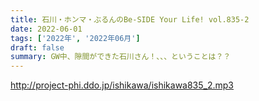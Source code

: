 ```yaml
---
title: 石川・ホンマ・ぶるんのBe-SIDE Your Life! vol.835-2
date: 2022-06-01
tags: ['2022年', '2022年06月']
draft: false
summary: GW中、隙間ができた石川さん！、、、ということは？？
---
```


http://project-phi.ddo.jp/ishikawa/ishikawa835_2.mp3

